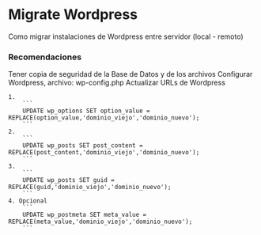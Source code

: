 Migrate Wordpress
=================

Como migrar instalaciones de Wordpress entre servidor (local - remoto)  
### Recomendaciones

Tener copia de seguridad de la Base de Datos y de los archivos
Configurar Wordpress, archivo: wp-config.php
Actualizar URLs de Wordpress

	1.
		```
	    UPDATE wp_options SET option_value = REPLACE(option_value,'dominio_viejo','dominio_nuevo');
	    ```
	2.
		```
	    UPDATE wp_posts SET post_content = REPLACE(post_content,'dominio_viejo','dominio_nuevo');
		```
	3.
		```
		UPDATE wp_posts SET guid = REPLACE(guid,'dominio_viejo','dominio_nuevo');
	    ```
	4. Opcional
	    ```
	    UPDATE wp_postmeta SET meta_value = REPLACE(meta_value,'dominio_viejo','dominio_nuevo');
	    ```
    




